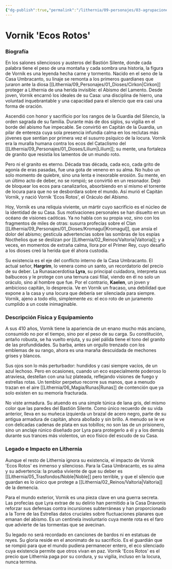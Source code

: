 ```yaml
---
{"dg-publish":true,"permalink":"/lithernia/09-personajes/03-agrupaciones/casa-umbracanto/vornik-ecos-rotos/","tags":["lithernia","personajes","Casa Umbracanto","Valtoria","Oráculo","Enano"]}
---
```


# Vornik 'Ecos Rotos'

### Biografía

En los salones silenciosos y austeros del Bastión Silente, donde cada palabra tiene el peso de una montaña y cada sombra una historia, la figura de Vornik es una leyenda hecha carne y tormento. Nacido en el seno de la Casa Umbracanto, su linaje se remonta a los primeros guardianes que juraron ante la diosa [[Lithernia/09_Personajes/01_Dioses/Cirkon\|Cirkon]] proteger a Lithernia de una herida invisible: el Abismo del Lamento. Desde joven, Vornik encarnó los ideales de su Casa: una disciplina de hierro, una voluntad inquebrantable y una capacidad para el silencio que era casi una forma de oración.

Ascendió con honor y sacrificio por los rangos de la Guardia del Silencio, la orden sagrada de su familia. Durante más de dos siglos, su vigilia en el borde del abismo fue impecable. Se convirtió en Capitán de la Guardia, un pilar de entereza cuya sola presencia infundía calma en los reclutas más jóvenes que sentían por primera vez el susurro psíquico de la locura. Vornik era la muralla humana contra los ecos del Cataclismo del [[Lithernia/09_Personajes/01_Dioses/Lilium\|Lilium]]; su mente, una fortaleza de granito que resistía los lamentos de un mundo roto.

Pero ni el granito es eterno. Década tras década, cada eco, cada grito de agonía de eras pasadas, fue una gota de veneno en su alma. No hubo un solo momento de quiebre, sino una lenta e inexorable erosión. Su mente, en un último acto de deber, no se rompió; se convirtió en un resonador. Dejó de bloquear los ecos para canalizarlos, absorbiendo en sí mismo el torrente de locura para que no se desbordara sobre el mundo. Así murió el Capitán Vornik, y nació Vornik 'Ecos Rotos', el Oráculo del Abismo.

Hoy, Vornik es una reliquia viviente, un mártir cuyo sacrificio es el núcleo de la identidad de su Casa. Sus motivaciones personales se han disuelto en un océano de visiones caóticas. Ya no habla con su propia voz, sino con los fragmentos de miles de otras: susurra profecías sobre el Clan [[Lithernia/09_Personajes/01_Dioses/Kromagul\|Kromagul]], que ansía el dolor del abismo; gesticula advertencias sobre las sombras de los espías Nocthelios que se deslizan por [[Lithernia/02_Reinos/Valtoria\|Valtoria]]; y a veces, en momentos de extraña calma, llora por el Primer Rey, cuyo desafío a los dioses creó la herida que él ahora custodia.

Su existencia es el eje del conflicto interno de la Casa Umbracanto. El actual señor, **Hargrim**, lo venera como un santo, un recordatorio del precio de su deber. La Runasacerdotisa **Lyra**, su principal cuidadora, interpreta sus balbuceos y le protege con una ternura casi filial, viendo en él no solo un oráculo, sino al hombre que fue. Por el contrario, **Kaelen**, un joven y ambicioso capitán, lo desprecia. Ve en Vornik un fracaso, una debilidad que expone a la casa y una locura que debería ser silenciada para siempre. Vornik, ajeno a todo ello, simplemente *es*: el eco roto de un juramento cumplido a un coste inimaginable.

### Descripción Física y Equipamiento

A sus 410 años, Vornik tiene la apariencia de un enano mucho más anciano, consumido no por el tiempo, sino por el peso de su carga. Su constitución, antaño robusta, se ha vuelto enjuta, y su piel pálida tiene el tono del granito de las profundidades. Su barba, antes un orgullo trenzado con los emblemas de su rango, ahora es una maraña descuidada de mechones grises y blancos.

Sus ojos son lo más perturbador: hundidos y casi siempre vacíos, de un azul lechoso. Pero en ocasiones, cuando un eco especialmente poderoso lo atraviesa, destellan con una luz plateada, reflejando visiones de fuego y estrellas rotas. Un temblor perpetuo recorre sus manos, que a menudo trazan en el aire [[Lithernia/06_Magia/Runas\|Runas]] de contención que ya solo existen en su memoria fracturada.

No viste armadura. Su atuendo es una simple túnica de lana gris, del mismo color que las paredes del Bastión Silente. Como único recuerdo de su vida anterior, lleva en su muñeca izquierda un brazal de acero negro, parte de su antigua armadura de capitán, ahora abollado y sin brillo. A menudo se le ve con delicadas cadenas de plata en sus tobillos; no son las de un prisionero, sino un anclaje rúnico diseñado por Lyra para protegerlo a él y a los demás durante sus trances más violentos, un eco físico del escudo de su Casa.

### Legado e Impacto en Lithernia

Aunque el resto de Lithernia ignora su existencia, el impacto de Vornik 'Ecos Rotos' es inmenso y silencioso. Para la Casa Umbracanto, es su alma y su advertencia: la prueba viviente de que su deber es [[Lithernia/05_Trasfondos/Noble\|Noble]] pero terrible, y que el silencio que guardan es lo único que protege a [[Lithernia/02_Reinos/Valtoria\|Valtoria]] de la demencia.

Para el mundo exterior, Vornik es una pieza clave en una guerra secreta. Las profecías que Lyra extrae de su delirio han permitido a la Casa Dravonis reforzar sus defensas contra incursiones subterráneas y han proporcionado a la Torre de las Estrellas datos cruciales sobre fluctuaciones planares que emanan del abismo. Es un centinela involuntario cuya mente rota es el faro que advierte de las tormentas que se avecinan.

Su legado no será recordado en canciones de bardos ni en estatuas de reyes. Su gloria reside en el anonimato de su sacrificio. Es el guardián que se rompió para que el mundo pudiera permanecer entero, el eco silenciado cuya existencia permite que otros vivan en paz. Vornik 'Ecos Rotos' es el precio que Lithernia paga por su cordura, y su vigilia, incluso en la locura, nunca termina.

